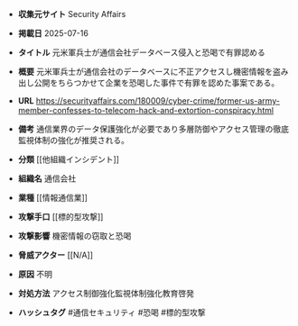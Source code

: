 - **収集元サイト**
Security Affairs

- **掲載日**
2025-07-16

- **タイトル**
元米軍兵士が通信会社データベース侵入と恐喝で有罪認める

- **概要**
元米軍兵士が通信会社のデータベースに不正アクセスし機密情報を盗み出し公開をちらつかせて企業を恐喝した事件で有罪を認めた事案である。

- **URL**
https://securityaffairs.com/180009/cyber-crime/former-us-army-member-confesses-to-telecom-hack-and-extortion-conspiracy.html

- **備考**
通信業界のデータ保護強化が必要であり多層防御やアクセス管理の徹底監視体制の強化が推奨される。

- **分類**
[[他組織インシデント]]

- **組織名**
通信会社

- **業種**
[[情報通信業]]

- **攻撃手口**
[[標的型攻撃]]

- **攻撃影響**
機密情報の窃取と恐喝

- **脅威アクター**
[[N/A]]

- **原因**
不明

- **対処方法**
アクセス制御強化監視体制強化教育啓発

- **ハッシュタグ**
#通信セキュリティ #恐喝 #標的型攻撃
